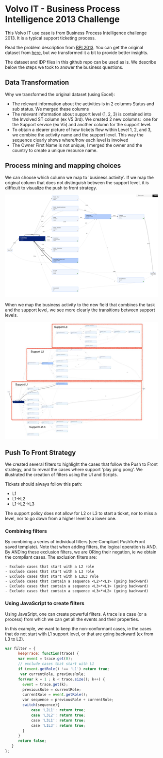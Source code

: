 # Volvo IT - Business Process Intelligence 2013 Challenge
This Volvo IT use case is from Business Process Intelligence challenge 2013. It is a typical support ticketing process.

Read the problem description from [BPI 2013](https://www.win.tue.nl/bpi/doku.php?id=2013:challenge&redirect=1id=2013/challenge).
You can get the original dataset from [here](https://www.win.tue.nl/bpi/lib/exe/fetch.php?media=2013:csv_files.zip), but we transformed it a bit to provide better insights.

The dataset and IDP files in this github repo can be used as is.
We describe below the steps we took to answer the business questions.

## Data Transformation
Why we transformed the original dataset (using Excel):
* The relevant information about the activities is in 2 columns Status and sub status. We merged these columns
* The relevant information about support level (1, 2, 3) is contained into the Involved ST column (ex V5 3rd). We created 2 new columns:  one for the Support service (ex V5) and another column for the support level.
* To obtain a clearer picture of how tickets flow within Level 1, 2, and 3, we combine the activity name and the support level. This way the sequence clearly shows where/how each level is involved
* The Owner First Name is not unique, I merged the owner and the country to create a unique resource name.

## Process mining and mapping choices
We can choose which column we map to 'business activity'. If we map the original column that does not distinguish between the support level, it is difficult to visualize the push to front strategy.

![](./Images/VolvoIT-model1.png)

When we map the business activity to the new field that combines the task and the support level, we see more clearly the transitions between support levels. 

![](./Images/VolvoIT-model2.jpg)

## Push To Front Strategy
We created several filters to highlight the cases that follow the Push to Front strategy, and to reveal the cases where support 'play ping pong'. We illustrated the creation of filters using the UI and Scripts.

Tickets should always follow this path: 
- L1
- L1->L2
- L1->L2->L3

The support policy does not allow for L2 or L3 to start a ticket, nor to miss a level, nor to go down from a higher level to a lower one.


### Combining filters
By combining a series of individual filters (see Compliant PushToFront saved template). Note that when adding filters, the logical operation is AND. By ANDing these exclusion filters, we are ORing their negation, ie we obtain the compliant cases. The exclusion filters are:
```
- Exclude cases that start with a L2 role
- Exclude cases that start with a L3 role
- Exclude cases that start with a L2L3 role
- Exclude cases that contain a sequence <L2>*<L1> (going backward)
- Exclude cases that contain a sequence <L3>*<L1> (going backward)
- Exclude cases that contain a sequence <L3>*<L2> (going backward)
```

### Using JavaScript to create filters
Using JavaSript, one can create powerful filters. A trace is a case (or a process) from which we can get all the events and their properties.

In this example, we want to keep the non-conformant cases, ie the cases that do not start with L1 support level, or that are going backward (ex from L3 to L2).
```javascript
var filter = {
      keepTrace: function(trace) {
      var event = trace.get(0);
      // exclude cases that start with L1
      if (event.getRole() !== 'L1') return true;
       var currentRole, previousRole;
      for(var k = 1 ; k < trace.size(); k++) {
        event = trace.get(k);
        previousRole = currentRole;
        currentRole = event.getRole();
        var sequence = previousRole + currentRole;
        switch(sequence){
            case 'L2L1': return true;
            case 'L3L2': return true;
            case 'L3L1': return true;
            case 'L1L3': return true;
        }
      }
      return false;
   }
};
```
